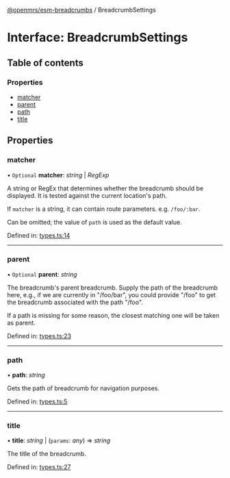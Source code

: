 [@openmrs/esm-breadcrumbs](../API.md) / BreadcrumbSettings

# Interface: BreadcrumbSettings

## Table of contents

### Properties

- [matcher](breadcrumbsettings.md#matcher)
- [parent](breadcrumbsettings.md#parent)
- [path](breadcrumbsettings.md#path)
- [title](breadcrumbsettings.md#title)

## Properties

### matcher

• `Optional` **matcher**: *string* \| *RegExp*

A string or RegEx that determines whether the breadcrumb should be displayed.
It is tested against the current location's path.

If `matcher` is a string, it can contain route parameters. e.g. `/foo/:bar`.

Can be omitted; the value of `path` is used as the default value.

Defined in: [types.ts:14](https://github.com/openmrs/openmrs-esm-core/blob/master/packages/esm-breadcrumbs/src/types.ts#L14)

___

### parent

• `Optional` **parent**: *string*

The breadcrumb's parent breadcrumb. Supply the path of the breadcrumb here, e.g.,
if we are currently in "/foo/bar", you could provide "/foo" to get the breadcrumb
associated with the path "/foo".

If a path is missing for some reason, the closest matching one will be taken as
parent.

Defined in: [types.ts:23](https://github.com/openmrs/openmrs-esm-core/blob/master/packages/esm-breadcrumbs/src/types.ts#L23)

___

### path

• **path**: *string*

Gets the path of breadcrumb for navigation purposes.

Defined in: [types.ts:5](https://github.com/openmrs/openmrs-esm-core/blob/master/packages/esm-breadcrumbs/src/types.ts#L5)

___

### title

• **title**: *string* \| (`params`: *any*) => *string*

The title of the breadcrumb.

Defined in: [types.ts:27](https://github.com/openmrs/openmrs-esm-core/blob/master/packages/esm-breadcrumbs/src/types.ts#L27)
